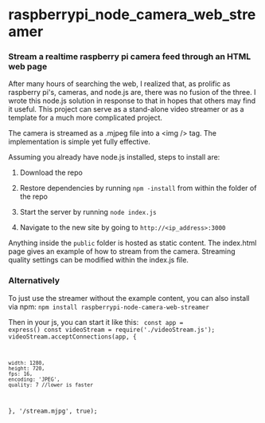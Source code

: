 # raspberrypi_node_camera_web_streamer
<h3>Stream a realtime raspberry pi camera feed through an HTML web page</h3>

After many hours of searching the web, I realized that, as prolific as raspberry pi's, cameras, and node.js are, there was no fusion of the three. I wrote this node.js solution in response to that in hopes that others may find it useful. This project can serve as a stand-alone video streamer or as a template for a much more complicated project.

The camera is streamed as a .mjpeg file into a &lt;img /&gt; tag. The implementation is simple yet fully effective.

Assuming you already have node.js installed, steps to install are:

1) Download the repo

2) Restore dependencies by running <code>npm -install</code> from within the folder of the repo

3) Start the server by running <code>node index.js</code>

4) Navigate to the new site by going to <code>http://<ip_address>:3000</code>

Anything inside the <code>public</code> folder is hosted as static content. The index.html page gives an example of how to stream from the camera. Streaming quality settings can be modified within the index.js file.

<h3>Alternatively</h3>
To just use the streamer without the example content, you can also install via npm:
<code>npm install raspberrypi-node-camera-web-streamer</code>

Then in your js, you can start it like this:
<code>
const app = express()
const videoStream = require('./videoStream.js');
videoStream.acceptConnections(app, {

    width: 1280,
    height: 720,
    fps: 16,
    encoding: 'JPEG',
    quality: 7 //lower is faster
}, '/stream.mjpg', true);
  </code>
